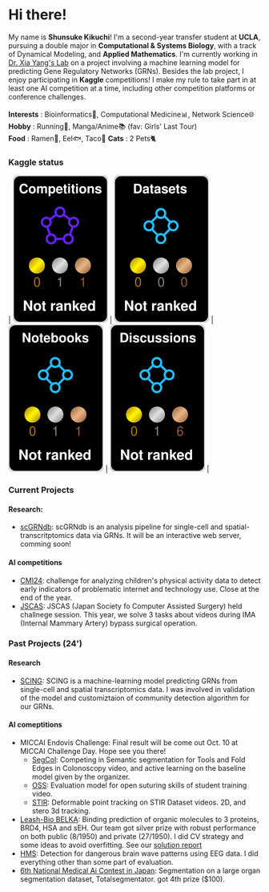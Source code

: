 ﻿# Hi there!

My name is **Shunsuke Kikuchi**! I'm a second-year transfer student at **UCLA**, pursuing a double major in **Computational & Systems Biology**, with a track of Dynamical Modeling, and **Applied Mathematics**. 
I'm currently working in [Dr. Xia Yang's Lab](https://yanglab.ibp.ucla.edu/) on a project involving a machine learning model for predicting Gene Regulatory Networks (GRNs). 
Besides the lab project, I enjoy participating in **Kaggle** competitions! I make my rule to take part in at least one AI competition at a time, including other competition platforms or conference challenges.
<br>
<br>
**Interests** : Bioinformatics🧬, Computational Medicine📊, Network Science🌐<br>
**Hobby** : Running🏃, Manga/Anime📚 (fav: Girls' Last Tour)<br>
**Food** : Ramen🍜, Eel🐟, Taco🌮
**Cats** : 2 Pets🐈<br>

 ### Kaggle status
<!-- HTML -->
| ![](./kaggle-plates/Competitions/black.svg) | ![](./kaggle-plates/Datasets/black.svg) | ![](./kaggle-plates/Notebooks/black.svg) | ![](./kaggle-plates/Discussions/black.svg) |

### Current Projects
#### Research: 
- [scGRNdb](https://github.com/XiaYangLabOrg/scNetworkAtlas.git): scGRNdb is an analysis pipeline for single-cell and spatial-transcritptomics data via GRNs. It will be an interactive web server, comming soon!
#### AI competitions
- [CMI24](https://www.kaggle.com/competitions/child-mind-institute-problematic-internet-use): challenge for analyzing children's physical activity data to detect early indicators of problematic internet and technology use. Close at the end of the year.
- [JSCAS](https://github.com/modafone/jscasaichallenge2024): JSCAS (Japan Society fo Computer Assisted Surgery) held challnege session. This year, we solve 3 tasks about videos during IMA (Internal Mammary Artery) bypass surgical operation.

### Past Projects (24')
#### Research
- [SCING](https://github.com/XiaYangLabOrg/SCING): SCING is a machine-learning model predicting GRNs from single-cell and spatial transcriptomics data. I was involved in validation of the model and customiztaion of community detection algorithm for our GRNs.
#### AI comeptitions
- MICCAI Endovis Challenge: Final result will be come out Oct. 10 at MICCAI Challenge Day. Hope see you there!
    - [SegCol](https://github.com/JmeesInc/SegColChallenge.git): Competing in Semantic segmentation for Tools and Fold Edges in Colonoscopy video, and active learning on the baseline model given by the organizer. 
    - [OSS](https://github.com/JmeesInc/OpenSuturingSkillsChallenge.git): Evaluation model for open suturing skills of student training video.
    - [STIR](https://github.com/JmeesInc/STIR-Challenge.git): Deformable point tracking on STIR Dataset videos. 2D, and stero 3d tracking.
- [Leash-Bio BELKA](https://www.kaggle.com/competitions/leash-BELKA): Binding prediction of organic molecules to 3 proteins, BRD4, HSA and sEH. Our team got silver prize with robust performance on both public (8/1950) and private (27/1950). I did CV strategy and some ideas to avoid overfitting. See our [solution report](https://www.kaggle.com/competitions/leash-BELKA/discussion/519191)
- [HMS](https://www.kaggle.com/competitions/hms-harmful-brain-activity-classification): Detection for dangerous brain wave patterns using EEG data. I did everything other than some part of evaluation.
- [6th National Medical Ai Contest in Japan](https://www.kaggle.com/competitions/medical-ai-contest2024/overview): Segmentation on a large organ segmentation dataset, Totalsegmentator. got 4th prize ($100).
